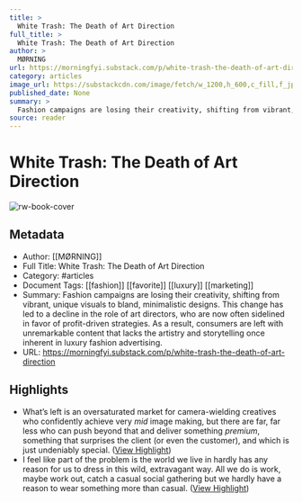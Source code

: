 ```yaml
---
title: >
  White Trash: The Death of Art Direction
full_title: >
  White Trash: The Death of Art Direction
author: >
  MØRNING
url: https://morningfyi.substack.com/p/white-trash-the-death-of-art-direction
category: articles
image_url: https://substackcdn.com/image/fetch/w_1200,h_600,c_fill,f_jpg,q_auto:good,fl_progressive:steep,g_auto/https%3A%2F%2Fsubstack-post-media.s3.amazonaws.com%2Fpublic%2Fimages%2Fa5047682-d245-4aff-8b97-a1a48059f661_1144x1134.png
published_date: None
summary: >
  Fashion campaigns are losing their creativity, shifting from vibrant, unique visuals to bland, minimalistic designs. This change has led to a decline in the role of art directors, who are now often sidelined in favor of profit-driven strategies. As a result, consumers are left with unremarkable content that lacks the artistry and storytelling once inherent in luxury fashion advertising.
source: reader
---
```

# White Trash: The Death of Art Direction

![rw-book-cover](https://substackcdn.com/image/fetch/w_1200,h_600,c_fill,f_jpg,q_auto:good,fl_progressive:steep,g_auto/https%3A%2F%2Fsubstack-post-media.s3.amazonaws.com%2Fpublic%2Fimages%2Fa5047682-d245-4aff-8b97-a1a48059f661_1144x1134.png)

## Metadata
- Author: [[MØRNING]]
- Full Title: White Trash: The Death of Art Direction
- Category: #articles
- Document Tags: [[fashion]] [[favorite]] [[luxury]] [[marketing]] 
- Summary: Fashion campaigns are losing their creativity, shifting from vibrant, unique visuals to bland, minimalistic designs. This change has led to a decline in the role of art directors, who are now often sidelined in favor of profit-driven strategies. As a result, consumers are left with unremarkable content that lacks the artistry and storytelling once inherent in luxury fashion advertising.
- URL: https://morningfyi.substack.com/p/white-trash-the-death-of-art-direction

## Highlights
- What’s left is an oversaturated market for camera-wielding creatives who confidently achieve very *mid* image making, but there are far, far less who can push beyond that and deliver something *premium*, something that surprises the client (or even the customer), and which is just undeniably special. ([View Highlight](https://read.readwise.io/read/01jedz8ztn90jg1t3rq28q9qqk))
- I feel like part of the problem is the world we live in hardly has any reason for us to dress in this wild, extravagant way. All we do is work, maybe work out, catch a casual social gathering but we hardly have a reason to wear something more than casual. ([View Highlight](https://read.readwise.io/read/01jedzf8j3t23pdxs86zen7cg4))


